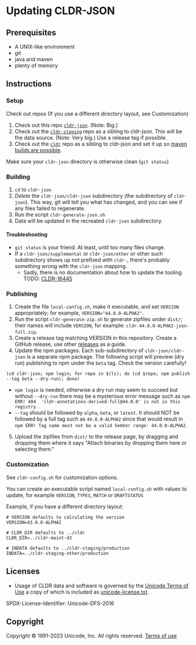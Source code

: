 # Updating CLDR-JSON

## Prerequisites

- A UNIX-like environment
- git
- java and maven
- plenty of memory

## Instructions

### Setup

Check out repos (If you use a different directory layout, see Customization)

1. Check out this repo [`cldr-json`](https://github.com/unicode-org/cldr-json). (Note: Big.)
2. Check out the [`cldr-staging`](https://github.com/unicode-org/cldr-staging) repo as a sibling to cldr-json. This will be the data source. (Note: Very big.) Use a release tag if possible.
3. Check out the [`cldr`](https://github.com/unicode-org/cldr) repo as a sibling to cldr-json and set it up so [maven builds are possible](https://cldr.unicode.org/development/maven).

Make sure your `cldr-json` directory is otherwise clean (`git status`)

### Building

1. `cd` to `cldr-json`
2. *Delete* the `cldr-json/cldr-json` subdirectory (the subdirectory of `cldr-json`).  This way, git will tell you what has changed, and you can see if any files failed to regenerate.
3. Run the script `cldr-generate-json.sh`
4. Data will be updated in the recreated `cldr-json` subdirectory.

#### Troubleshooting

- `git status` is your friend. At least, until too many files change.
- If a `cldr-json/supplemental` or `cldr-json/other` or other such subdirectory shows up not prefixed with `cldr-`, there's probably something wrong with the `cldr-json` mapping.
  - Sadly, there is no documentation about how to update the tooling. TODO: [CLDR-16445](https://unicode-org.atlassian.net/browse/CLDR-16445)

### Publishing

1. Create the file `local-config.sh`, make it executable, and set `VERSION` appropriately; for example, `VERSION="44.0.0-ALPHA2"`.
2. Run the script `cldr-generate-zip.sh` to generate zipfiles under `dist/`; their names will include `VERSION`, for example: `cldr-44.0.0-ALPHA2-json-full.zip`.
3. Create a release tag matching VERSION in this repository.  Create a GitHub release, use other [releases](https://github.com/unicode-org/cldr-json/releases) as a guide.
4. Update the npm packages. Each sub-subdirectory of `cldr-json/cldr-json` is a separate npm package. The following script will preview
(dry run) publishing to npm under the `beta` tag. Check the version carefully!

```shell
(cd cldr-json; npm login; for repo in $(ls); do (cd $repo; npm publish --tag beta --dry-run); done)
```
  - `npm login` is needed, otherwise a dry run may seem to succeed but without `--dry-run` there may be a mysterious error message such as `npm ERR! 404  'cldr-annotations-derived-full@44.0.0' is not in this registry.`
  - `--tag` should be followed by `alpha`, `beta`, or `latest`. It should NOT be followed by a full tag such as `44.0.0-ALPHA2` since that would result in `npm ERR! Tag name must not be a valid SemVer range: 44.0.0-ALPHA2`.

5. Upload the zipfiles from `dist/` to the release page, by dragging and dropping them where it says "Attach binaries by dropping them here or selecting them."

### Customization

See `cldr-config.sh` for customization options.

You can create an executable script named `local-config.sh` with
values to update, for example `VERSION`, `TYPES`, `MATCH` or `DRAFTSTATUS`

Example, if you have a different directory layout:

```shell
# VERSION defaults to calculating the version
VERSION=43.0.0-ALPHA2

# CLDR_DIR defaults to ../cldr
CLDR_DIR=../cldr-maint-43

# INDATA defaults to ../cldr-staging/production
INDATA=../cldr-staging-other/production
```

## Licenses

- Usage of CLDR data and software is governed by the [Unicode Terms of Use](http://www.unicode.org/copyright.html)
a copy of which is included as [unicode-license.txt](./unicode-license.txt).

SPDX-License-Identifier: Unicode-DFS-2016

## Copyright

Copyright &copy; 1991-2023 Unicode, Inc.
All rights reserved.
[Terms of use](http://www.unicode.org/copyright.html)
